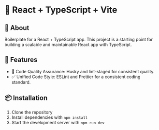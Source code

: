 # 🚀 React + TypeScript + Vite

## 🌟 About

Boilerplate for a React + TypeScript app. This project is a starting point for building a scalable and maintainable React app with TypeScript.

## 🚀 Features

- 🔑 Code Quality Assurance: Husky and lint-staged for consistent quality.
- ✅ Unified Code Style: ESLint and Prettier for a consistent coding standard.

## 📦 Installation

1. Clone the repository
2. Install dependencies with `npm install`
3. Start the development server with `npm run dev`
